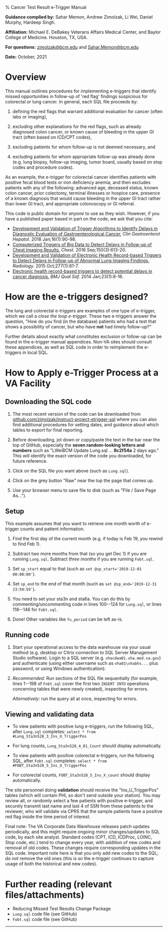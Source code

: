 % Cancer Test Result e-Trigger Manual

**Guidance complied by:** Sahar Memon, Andrew Zimolzak, Li Wei, Daniel
Murphy, Hardeep Singh.

**Affiliation:** Michael E. DeBakey Veterans Affairs Medical Center,
  and Baylor College of Medicine. Houston, TX, USA.

**For questions:** [zimolzak@bcm.edu](mailto:zimolzak@bcm.edu) and [Sahar.Memon@bcm.edu](mailto:Sahar.Memon@bcm.edu)

**Date:** October, 2021




# Overview

This manual outlines procedures for implementing e-triggers that
identify missed opportunities in follow-up of 'red flag' findings
suspicious for colorectal or lung cancer. In general, each SQL file
proceeds by:

1. defining the red flags that warrant additional evaluation for
    cancer (often labs or imaging),

2. excluding other explanations for the red flags, such as already
    diagnosed colon cancer, or known cause of bleeding in the upper GI
    tract (often based on ICD/CPT codes),

3. excluding patients for whom follow-up is not deemed necessary, and

4. excluding patients for whom appropriate follow-up was already done
    (e.g. lung biopsy, follow-up imaging, tumor board, usually based
    on stop codes and procedure codes).

As an example, the e-trigger for colorectal cancer identifies patients
with positive fecal blood tests or iron deficiency anemia, and then
excludes patients with any of the following: advanced age, deceased
status, known colon cancer, prior colectomy, terminal illnesses or
hospice care, presence of a known diagnosis that would cause bleeding
in the upper GI tract rather than lower GI tract, and appropriate
colonoscopy or GI referral.

This code is public domain for *anyone* to use as they wish. However,
if you have a published paper based in part on the code, we ask
that you cite:

- [Development and Validation of Trigger Algorithms to Identify Delays in Diagnostic Evaluation of Gastroenterological Cancer.](https://pubmed.ncbi.nlm.nih.gov/28804030/) *Clin Gastroenterol Hepatol.* 2018 Jan;16(1):90-98.
- [Computerized Triggers of Big Data to Detect Delays in Follow-up of Chest Imaging Results.](https://pubmed.ncbi.nlm.nih.gov/27178786/) *Chest.* 2016 Sep;150(3):613-20.
- [Development and Validation of Electronic Health Record-based Triggers to Detect Delays in Follow-up of Abnormal Lung Imaging Findings.](https://pubmed.ncbi.nlm.nih.gov/25961634/) *Radiology.* 2015 Oct;277(1):81-7.
- [Electronic health record-based triggers to detect potential delays in cancer diagnosis.](https://pubmed.ncbi.nlm.nih.gov/23873756/) *BMJ Qual Saf.* 2014 Jan;23(1):8-16.




# How are the e-triggers designed?

The lung and colorectal e-triggers are examples of one type of
e-trigger, which we call a *close the loop e-trigger.* These two
e-triggers answer the question, "How do you find (in the database)
patients who had a test that shows a possibility of cancer, but who
have **not** had timely follow-up?"

Further details about exactly what constitutes exclusion or follow-up
can be found in the e-trigger manual appendices. Non-VA sites should
consult these appendices, as well as SQL code in order to reimplement
the e-triggers in local SQL.




# How to Apply e-Trigger Process at a VA Facility

## Downloading the SQL code

1. The most recent version of the code can be downloaded from
    [github.com/zimolzak/instruct-project-etrigger-sql](https://github.com/zimolzak/instruct-project-etrigger-sql)
    where you can also find additional procedures for setting dates,
    and guidance about which tables to export for final reporting.

2. Before downloading, jot down or copy/paste the text in the bar near
    the top of GitHub, especially the **seven random-looking letters
    and numbers** such as "LWeiBCM Update Lung.sql ... **8c2f54a** 2
    days ago." This will identify the exact version of the code you
    downloaded, for future reference.

3. Click on the SQL file you want above (such as `Lung.sql`).

4. Click on the grey button "Raw" near the top the page that comes up.

5. Use your browser menu to save file to disk (such as "File / Save
    Page As...").




## Setup

This example assumes that you want to retrieve one month worth of
e-trigger counts and patient information.

1. Find the first day of the current month (e.g. if today is Feb 19,
    you rewind to find Feb 1).

2. Subtract two more months from that (so you get Dec 1) if you are
    running `Lung.sql`. Subtract *three months* if you are running
    `Fobt.sql`.

3. Set `sp_start` equal to that (such as `set @sp_start='2019-12-01
00:00:00'`).

4. Set `sp_end` to the end of that month (such as `set
@sp_end='2019-12-31 23:59:59'`).

5. You need to set your sta3n and sta6a. You can do this by
commenting/uncommenting code in lines 100--124 for `Lung.sql`, or
lines 118--146 for `Fobt.sql`.

6. Done! Other variables like `fu_period` can be left as-is.




## Running code

1. Start your operational access to the data warehouse via your usual
    method (e.g. desktop or Citrix connection to SQL Server Management
    Studio software). Login to a SQL server (e.g.
    `vhacdwa01.vha.med.va.gov`) and authenticate (using either
    username such as `vha01\vhabhs...` plus password, or using Windows
    authentication).

2. *Recommended:* Run sections of the SQL file sequentially (for
example, lines 1--198 of `Fobt.sql` cover the first two `INSERT INTO`
operations concerning tables that were newly created), inspecting for
errors.

    *Alternatively:* run the query all at once, inspecting for errors.




## Viewing and validating data

- To view patients with positive lung e-triggers, run the following
SQL, after `Lung.sql` completes: `select * from
#Lung_Sta3n528_3_Ins_U_TriggerPos`

- For lung counts, `Lung_Sta3n528_4_01_Count` should display automatically.

- To view patients with positive colorectal e-triggers, run the
following SQL, after `Fobt.sql` completes: `select * from
#FOBT_Sta3n528_5_Ins_U_TriggerPos`

- For colorectal counts, `FOBT_Sta3n528_5_Ins_X_count` should display
  automatically.

The site personnel doing **validation** should receive the
"Ins_U_TriggerPos" tables (which will contain PHI, so don't send
outside your station). You may review all, or randomly select a few
patients with positive e-trigger, and securely transmit last name and
last 4 of SSN from these patients to the reviewer, who will validate
via CPRS that the sample patients have a positive red flag inside the
time period of interest.

Final note: The VA Corporate Data Warehouse releases patch updates
periodically, and this might require ongoing minor changes/updates to
SQL code, by each site analyst. Standard codes (CPT, ICD, ICDProc,
LOINC, Stop code, etc.) tend to change every year, with addition of new
codes and removal of old codes. These changes require corresponding
updates in the SQL code. Important note here is that you only add new
codes to the SQL; do *not* remove the old ones (this is so the e-trigger
continues to capture usage of both the historical and new codes).




# Further reading (relevant files/attachments)

- Reducing Missed Test Results Change Package
- `Lung.sql` code file (see GitHub)
- `Fobt.sql` code file (see GitHub)


---


